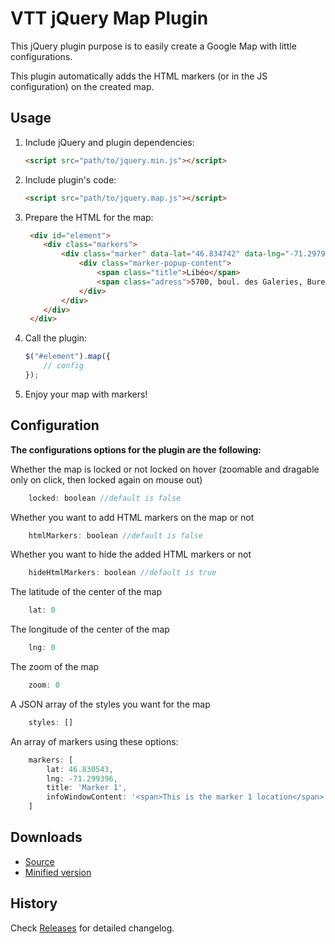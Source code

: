 # VTT jQuery Map Plugin
This jQuery plugin purpose is to easily create a Google Map with little configurations.

This plugin automatically adds the HTML markers (or in the JS configuration) on the created map.

## Usage

1. Include jQuery and plugin dependencies:

	```html
    <script src="path/to/jquery.min.js"></script>
	```

2. Include plugin's code:

	```html
	<script src="path/to/jquery.map.js"></script>
	```

3. Prepare the HTML for the map:

	```html
	 <div id="element">
        <div class="markers">
        	<div class="marker" data-lat="46.834742" data-lng="-71.297905" data-icon="" data-title="Libéo">
                <div class="marker-popup-content">
                    <span class="title">Libéo</span>
                    <span class="adress">5700, boul. des Galeries, Bureau 300, Québec QC G2K 0H5</span>
                </div>
            </div>
		</div>
     </div>
	```

4. Call the plugin:

	```javascript
	$("#element").map({
		// config
	});
	```

5. Enjoy your map with markers!

## Configuration

__The configurations options for the plugin are the following:__

Whether the map is locked or not locked on hover (zoomable and dragable only on click, then locked again on mouse out)
```javascript
	locked: boolean //default is false
```
Whether you want to add HTML markers on the map or not
```javascript
    htmlMarkers: boolean //default is false
```
Whether you want to hide the added HTML markers or not
```javascript
    hideHtmlMarkers: boolean //default is true
```
The latitude of the center of the map
```javascript
	lat: 0
```
The longitude of the center of the map
```javascript
    lng: 0
```
The zoom of the map
```javascript
    zoom: 0
```
A JSON array of the styles you want for the map
```javascript
    styles: []
```
An array of markers using these options:
```javascript
    markers: [
		lat: 46.830543,
        lng: -71.299396,
        title: 'Marker 1',
        infoWindowContent: '<span>This is the marker 1 location</span>'
    ]
```

## Downloads

* [Source](https://raw.githubusercontent.com/libeo-vtt/jquery-map/master/dist/jquery.map.js)
* [Minified version](https://raw.githubusercontent.com/libeo-vtt/jquery-map/master/dist/jquery.map.min.js)

## History

Check [Releases](../../releases) for detailed changelog.

